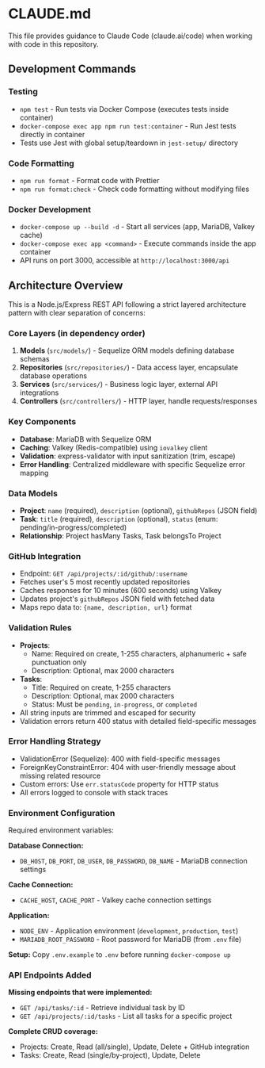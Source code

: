 # CLAUDE.md

This file provides guidance to Claude Code (claude.ai/code) when working with code in this repository.

## Development Commands

### Testing

- `npm test` - Run tests via Docker Compose (executes tests inside container)
- `docker-compose exec app npm run test:container` - Run Jest tests directly in container
- Tests use Jest with global setup/teardown in `jest-setup/` directory

### Code Formatting

- `npm run format` - Format code with Prettier
- `npm run format:check` - Check code formatting without modifying files

### Docker Development

- `docker-compose up --build -d` - Start all services (app, MariaDB, Valkey cache)
- `docker-compose exec app <command>` - Execute commands inside the app container
- API runs on port 3000, accessible at `http://localhost:3000/api`

## Architecture Overview

This is a Node.js/Express REST API following a strict layered architecture pattern with clear separation of concerns:

### Core Layers (in dependency order)

1. **Models** (`src/models/`) - Sequelize ORM models defining database schemas
2. **Repositories** (`src/repositories/`) - Data access layer, encapsulate database operations
3. **Services** (`src/services/`) - Business logic layer, external API integrations
4. **Controllers** (`src/controllers/`) - HTTP layer, handle requests/responses

### Key Components

- **Database**: MariaDB with Sequelize ORM
- **Caching**: Valkey (Redis-compatible) using `iovalkey` client
- **Validation**: express-validator with input sanitization (trim, escape)
- **Error Handling**: Centralized middleware with specific Sequelize error mapping

### Data Models

- **Project**: `name` (required), `description` (optional), `githubRepos` (JSON field)
- **Task**: `title` (required), `description` (optional), `status` (enum: pending/in-progress/completed)
- **Relationship**: Project hasMany Tasks, Task belongsTo Project

### GitHub Integration

- Endpoint: `GET /api/projects/:id/github/:username`
- Fetches user's 5 most recently updated repositories
- Caches responses for 10 minutes (600 seconds) using Valkey
- Updates project's `githubRepos` JSON field with fetched data
- Maps repo data to: `{name, description, url}` format

### Validation Rules

- **Projects**:
  - Name: Required on create, 1-255 characters, alphanumeric + safe punctuation only
  - Description: Optional, max 2000 characters
- **Tasks**:
  - Title: Required on create, 1-255 characters
  - Description: Optional, max 2000 characters
  - Status: Must be `pending`, `in-progress`, or `completed`
- All string inputs are trimmed and escaped for security
- Validation errors return 400 status with detailed field-specific messages

### Error Handling Strategy

- ValidationError (Sequelize): 400 with field-specific messages
- ForeignKeyConstraintError: 404 with user-friendly message about missing related resource
- Custom errors: Use `err.statusCode` property for HTTP status
- All errors logged to console with stack traces

### Environment Configuration

Required environment variables:

**Database Connection:**

- `DB_HOST`, `DB_PORT`, `DB_USER`, `DB_PASSWORD`, `DB_NAME` - MariaDB connection settings

**Cache Connection:**

- `CACHE_HOST`, `CACHE_PORT` - Valkey cache connection settings

**Application:**

- `NODE_ENV` - Application environment (`development`, `production`, `test`)
- `MARIADB_ROOT_PASSWORD` - Root password for MariaDB (from `.env` file)

**Setup:** Copy `.env.example` to `.env` before running `docker-compose up`

### API Endpoints Added

**Missing endpoints that were implemented:**

- `GET /api/tasks/:id` - Retrieve individual task by ID
- `GET /api/projects/:id/tasks` - List all tasks for a specific project

**Complete CRUD coverage:**

- Projects: Create, Read (all/single), Update, Delete + GitHub integration
- Tasks: Create, Read (single/by-project), Update, Delete
